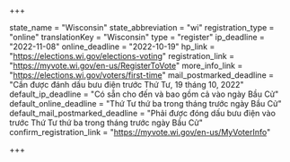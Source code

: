 +++

state_name = "Wisconsin"
state_abbreviation = "wi"
registration_type = "online"
translationKey = "Wisconsin"
type = "register"
ip_deadline = "2022-11-08"
online_deadline = "2022-10-19"
hp_link = "https://elections.wi.gov/elections-voting"
registration_link = "https://myvote.wi.gov/en-us/RegisterToVote"
more_info_link = "https://elections.wi.gov/voters/first-time"
mail_postmarked_deadline = "Cần được đánh dấu bưu điện trước Thứ Tư, 19 tháng 10, 2022"
default_ip_deadline = "Có sẵn cho đến và bao gồm cả vào ngày Bầu Cử"
default_online_deadline = "Thứ Tư thứ ba trong tháng trước ngày Bầu Cử"
default_mail_postmarked_deadline = "Phải được đóng dấu bưu điện vào trước Thứ Tư thứ ba trong tháng trước ngày Bầu Cử"
confirm_registration_link = "https://myvote.wi.gov/en-us/MyVoterInfo"

+++